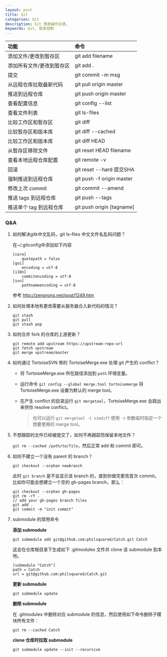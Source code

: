 ```yaml
---
layout: post
title: Git
categories: Git
description: Git 常用操作记录。
keywords: Git, 版本控制
---
```


| 功能                      | 命令                      |
|:--------------------------|:--------------------------|
| 添加文件/更改到暂存区     | git add filename          |
| 添加所有文件/更改到暂存区 | git add .                 |
| 提交                      | git commit -m msg         |
| 从远程仓库拉取最新代码    | git pull origin master    |
| 推送到远程仓库            | git push origin master    |
| 查看配置信息              | git config --list         |
| 查看文件列表              | git ls-files              |
| 比较工作区和暂存区        | git diff                  |
| 比较暂存区和版本库        | git diff --cached         |
| 比较工作区和版本库        | git diff HEAD             |
| 从暂存区移除文件          | git reset HEAD filename   |
| 查看本地远程仓库配置      | git remote -v             |
| 回滚                      | git reset --hard 提交SHA  |
| 强制推送到远程仓库        | git push -f origin master |
| 修改上次 commit           | git commit --amend        |
| 推送 tags 到远程仓库      | git push --tags           |
| 推送单个 tag 到远程仓库   | git push origin [tagname] |

### Q&A

1. 如何解决gitk中文乱码，git ls-files 中文文件名乱码问题？

    在~/.gitconfig中添加如下内容

    ```
    [core]
        quotepath = false
    [gui]
        encoding = utf-8
    [i18n]
        commitencoding = utf-8 
    [svn]
        pathnameencoding = utf-8 
    ```

    参考 <http://zengrong.net/post/1249.htm>

2. 如何处理本地有更改需要从服务器合入新代码的情况？

    ```
    git stash
    git pull
    git stash pop
    ```

3. 如何合并 fork 的仓库的上游更新？

    ```
    git remote add upstream https://upstream-repo-url
    git fetch upstream
    git merge upstream/master
    ```

4. 如何通过 TortoiseSVN 带的 TortoiseMerge.exe 处理 git 产生的 conflict？
    * 将 TortoiseMerge.exe 所在路径添加到 `path` 环境变量。
    * 运行命令 `git config --global merge.tool tortoisemerge` 将 TortoiseMerge.exe 设置为默认的 merge tool。
    * 在产生 conflict 的目录运行 `git mergetool`，TortoiseMerge.exe 会跳出来供你 resolve conflict。

        > 也可以运行 `git mergetool -t vimdiff` 使用 `-t` 参数临时指定一个想要使用的 merge tool。

5. 不想跟踪的文件已经被提交了，如何不再跟踪而保留本地文件？

    `git rm --cached /path/to/file`，然后正常 add 和 commit 即可。

6. 如何不建立一个没有 parent 的 branch？

    ```
    git checkout --orphan newbranch
    ```
    
    此时 `git branch` 是不会显示该 branch 的，直到你做完更改首次 commit。比如你可能会想建立一个空的 gh-pages branch，那么：

    ```
    git checkout --orphan gh-pages
    git rm -rf .
    // add your gh-pages branch files
    git add .
    git commit -m "init commit"
    ```

7. submodule 的常用命令

    **添加 submodule**

    ```
    git submodule add git@github.com:philsquared/Catch.git Catch
    ```

    这会在仓库根目录下生成如下 .gitmodules 文件并 clone 该 submodule 到本地。

    ```
    [submodule "Catch"]
	path = Catch
	url = git@github.com:philsquared/Catch.git
    ```

    **更新 submodule**

    ```
    git submodule update
    ```

    **删除 submodule**

    在 .gitmodules 中删除对应 submodule 的信息，然后使用如下命令删除子模块所有文件：

    ```
    git rm --cached Catch
    ```

    **clone 仓库时拉取 submodule**

    ```
    git submodule update --init --recursive
    ```
